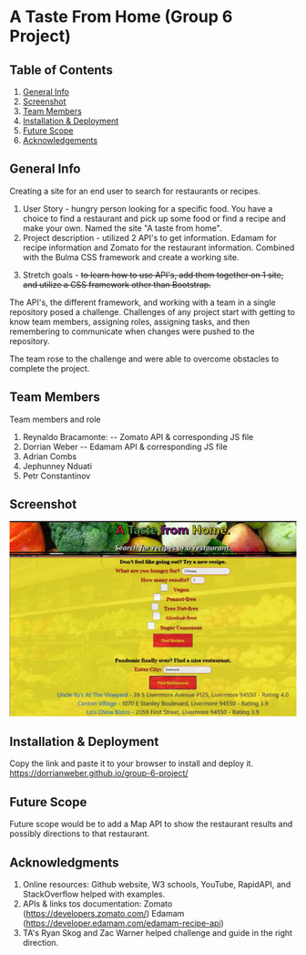 # A Taste From Home (Group 6 Project)

## Table of Contents
1. [General Info](#general-info)
2. [Screenshot](##Screenshot)
3. [Team Members](##Team-members)
4. [Installation & Deployment](##Installation-Deployment)
5. [Future Scope](##Future_scope)
6. [Acknowledgements](##Acknowledgements)

## General Info

Creating a site for an end user to search for restaurants or recipes.

1. User Story - hungry person looking for a specific food. You have a choice to find a restaurant and pick up some food or find a recipe and make your own. Named the site "A taste from home".
2. Project description - utilized 2 API's to get information. Edamam for recipe information and Zomato for the restaurant information. Combined with the Bulma CSS framework and create a working site.
<!-- Stretch goals are things you set out to accomplish in the project if you have time after achieving the main objectives -->
3. Stretch goals - ~~to learn how to use API's, add them together on 1 site, and utilize a CSS framework other than Bootstrap.~~

The API's, the different framework, and working with a team in a single repository posed a challenge. Challenges of any project start with getting to know team members, assigning roles, assigning tasks, and then remembering to communicate when changes were pushed to the repository. 

The team rose to the challenge and were able to overcome obstacles to complete the project.

## Team Members

Team members and role
1. Reynaldo Bracamonte: -- Zomato API & corresponding JS file
2. Dorrian Weber -- Edamam API & corresponding JS file
3. Adrian Combs
4. Jephunney Nduati
5. Petr Constantinov


## Screenshot
![screenshot of working application](./assets/Images/A-taste-from-home.JPG)

## Installation & Deployment
Copy the link and paste it to your browser to install and deploy it. 
https://dorrianweber.github.io/group-6-project/

## Future Scope
Future scope would be to add a Map API to show the restaurant results and possibly directions to that restaurant.  

## Acknowledgments
1. Online resources: Github website, W3 schools, YouTube, RapidAPI, and StackOverflow helped with examples.
2. APIs & links tos documentation: Zomato (https://developers.zomato.com/) Edamam (https://developer.edamam.com/edamam-recipe-api)
3. TA's Ryan Skog and Zac Warner helped challenge and guide in the right direction.